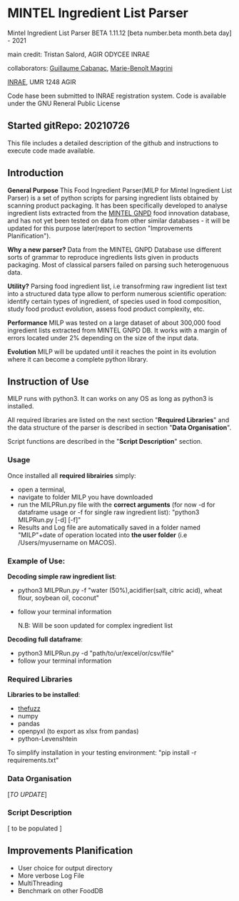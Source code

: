 # MINTEL Ingredient List Parser

Mintel Ingredient List Parser BETA 1.11.12 [beta number.beta month.beta day] - 2021

main credit: Tristan Salord, AGIR ODYCEE INRAE 

collaborators: [Guillaume Cabanac](https://www.irit.fr/~Guillaume.Cabanac/cv.pdf), [Marie-Benoît Magrini](https://www6.toulouse.inrae.fr/agir/Les-equipes/ODYCEE/Membres/Magrini-Marie-Benoit)

[INRAE](https://www.inrae.fr/), UMR 1248 AGIR 

Code hase been submitted to INRAE registration system.
Code is available under the GNU Reneral Public License

## Started gitRepo: 20210726

This file includes a detailed description of the github and instructions to execute code made available.

## Introduction

__General Purpose__
This Food Ingredient Parser(MILP for Mintel Ingredient List Parser) is a set of python scripts for parsing ingredient lists obtained by scanning product packaging. It has been specifically developed to analyse ingredient lists extracted from the [MINTEL GNPD](https://www.mintel.com/) food innovation database, and has not yet been tested on data from other similar databases - it will be updated for this purpose later(report to section "Improvements Planification"). 

__Why a new parser?__
Data from the MINTEL GNPD Database use different sorts of grammar to reproduce ingredients lists given in products packaging. Most of classical parsers failed on parsing such heterogenuous data. 

__Utility?__
Parsing food ingredient list, i.e transofrming raw ingredient list text into a structured data type allow to perform numerous scientific operation: identify certain types of ingredient, of species used in food composition, study food product evolution, assess food product complexity, etc.

__Performance__
MILP was tested on a large dataset of about 300,000 food ingredient lists extracted from MINTEL GNPD DB. It works with a margin of errors located under 2% depending on the size of the input data. 

__Evolution__
MILP will be updated until it reaches the point in its evolution where it can become a complete python library. 

## Instruction of Use

MILP runs with python3. It can works on any OS as long as python3 is installed. 

All required libraries are listed on the next section "__Required Libraries__" and the data structure of the parser is described in section "__Data Organisation__".

Script functions are described in the "__Script Description__" section.

### Usage
Once installed all __required librairies__ simply:

- open a terminal,
- navigate to folder MILP you have downloaded
- run the MILPRun.py file with the __correct arguments__ (for now -d for dataframe usage or -f for single raw ingredient list): "python3 MILPRun.py [-d] [-f]"
- Results and Log file are automatically saved in a folder named "MILP"+date of operation located into __the user folder__ (i.e /Users/myusername on MACOS).

### Example of Use:

__Decoding simple raw ingredient list__:
- python3 MILPRun.py -f "water (50%),acidifier(salt, citric acid), wheat flour, soybean oil, coconut"
- follow your terminal information
  
  N.B: Will be soon updated for complex ingredient list
  
__Decoding full dataframe__:
- python3 MILPRun.py -d "path/to/ur/excel/or/csv/file"
- follow your terminal information


### Required Libraries

__Libraries to be installed__:

- [thefuzz](https://github.com/seatgeek/thefuzz)
- numpy
- pandas
- openpyxl (to export as xlsx from pandas)
- python-Levenshtein

To simplify installation in your testing environment: "pip install -r requirements.txt"


### Data Organisation
[_TO UPDATE_]



### Script Description

[ to be populated ]

## Improvements Planification

+ User choice for output directory
+ More verbose Log File
+ MultiThreading
+ Benchmark on other FoodDB
